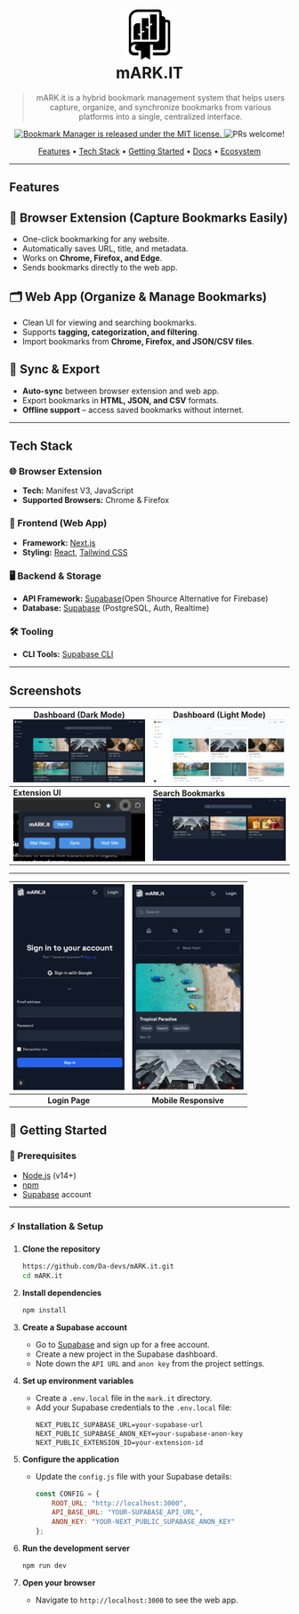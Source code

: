 <div align="center">

  <h1>
    <img src="extension\icons\icon128.png" width="90" height="90" alt="Bookmark Manager Logo"/><br/>
    mARK.IT
  </h1>

> mARK.it is a hybrid bookmark management system that helps users capture, organize, and synchronize bookmarks from various platforms into a single, centralized interface.

  <p>
    <a href="https://github.com/Da-devs/mARK.it/blob/main/LICENSE">
      <img src="https://img.shields.io/badge/license-MIT-blue.svg" alt="Bookmark Manager is released under the MIT license." />
    </a>
    <img src="https://img.shields.io/badge/PRs-welcome-brightgreen.svg" alt="PRs welcome!" />
  </p>

  <p>
    <a href="#features">Features</a> •
    <a href="#tech-stack">Tech Stack</a> •
    <a href="#getting-started">Getting Started</a> •
    <a href="#docs">Docs</a> •
    <a href="#ecosystem">Ecosystem</a>
  </p>
</div>

---

##  Features

## 🚀 Browser Extension (Capture Bookmarks Easily)  
- One-click bookmarking for any website.  
- Automatically saves URL, title, and metadata.  
- Works on **Chrome, Firefox, and Edge**.  
- Sends bookmarks directly to the web app.  

## 🗂 Web App (Organize & Manage Bookmarks)  
- Clean UI for viewing and searching bookmarks.  
- Supports **tagging, categorization, and filtering**.  
- Import bookmarks from **Chrome, Firefox, and JSON/CSV files**.  

## 🔄 Sync & Export  
- **Auto-sync** between browser extension and web app.  
- Export bookmarks in **HTML, JSON, and CSV** formats.  
- **Offline support** – access saved bookmarks without internet. 

---

## Tech Stack


### 🌐 Browser Extension  
- **Tech:** Manifest V3, JavaScript  
- **Supported Browsers:** Chrome & Firefox  

### 🎨 Frontend (Web App)  
- **Framework:** [Next.js](https://nextjs.org)  
- **Styling:** [React](https://reactjs.org), [Tailwind CSS](https://tailwindcss.com)  

### 🖥 Backend & Storage  
- **API Framework:** [Supabase](https://supabase.com)(Open Shource Alternative for Firebase)  
- **Database:** [Supabase](https://supabase.com) (PostgreSQL, Auth, Realtime)

### 🛠 Tooling  
- **CLI Tools:** [Supabase CLI](https://supabase.com/docs/reference/cli/introduction)  


---

## Screenshots

| **Dashboard (Dark Mode)** <br/><img src="static\dark_theme.png" width="400" alt="Dashboard Dark Mode" /> | **Dashboard (Light Mode)** <br/><img src="static\light_theme.png" width="400" alt="Dashboard Light Mode" /> |
| ---------------------------------------------------------------------------------------------- | ---------------------------------------------------------------------------------------------------- |
| **Extension UI** <br/><img src="static\extension_ui.png" width="400" alt="Extension UI" />                | **Search Bookmarks** <br/><img src="static\search.png" width="400" alt="Search Bookmarks" /> |

---

| <img src="static/mobile_res_login.png" width="200" alt="Login Page" /> | <img src="static/mobile_res.png" width="200" alt="Mobile Responsive" /> |
|:---:|:---:|
| **Login Page** | **Mobile Responsive** |

## 🎯 Getting Started

### 📌 Prerequisites

- [Node.js](https://nodejs.org) (v14+)
- [npm](https://www.npmjs.com/)
- [Supabase](https://supabase.com) account
---

### ⚡ Installation & Setup

1. **Clone the repository**
   ```bash
   https://github.com/Da-devs/mARK.it.git
   cd mARK.it
   ```

2. **Install dependencies**
   ```bash
   npm install
   ```
3. **Create a Supabase account**
   - Go to [Supabase](https://supabase.com) and sign up for a free account.
   - Create a new project in the Supabase dashboard.
   - Note down the `API URL` and `anon key` from the project settings.

   
4. **Set up environment variables**
   - Create a `.env.local` file in the `mark.it` directory.
   - Add your Supabase credentials to the `.env.local` file:
     ```env
     NEXT_PUBLIC_SUPABASE_URL=your-supabase-url
     NEXT_PUBLIC_SUPABASE_ANON_KEY=your-supabase-anon-key
     NEXT_PUBLIC_EXTENSION_ID=your-extension-id
     ```

5. **Configure the application**
   - Update the `config.js` file with your Supabase details:
     ```javascript
     const CONFIG = {
         ROOT_URL: "http://localhost:3000",
         API_BASE_URL: "YOUR-SUPABASE_API_URL",
         ANON_KEY: "YOUR-NEXT_PUBLIC_SUPABASE_ANON_KEY"
     };
     ```

6. **Run the development server**
   ```bash
   npm run dev
   ```

7. **Open your browser**
   - Navigate to `http://localhost:3000` to see the web app.